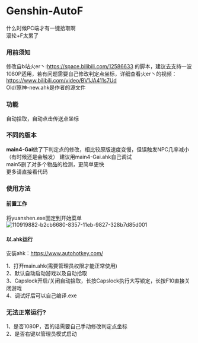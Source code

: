 # Genshin-AutoF
什么时候PC端才有一键拾取啊  
滚轮+F太累了  

### 用前须知
修改自b站火er丶:https://space.bilibili.com/12586633 的脚本，建议去支持一波  
1080P适用，若有问题需要自己修改判定点坐标，详细查看火er丶的视频：https://www.bilibili.com/video/BV1JA411s7Ud  
Old/原神-new.ahk是作者的源文件  

### 功能
自动拾取，自动点击传送点坐标

### 不同的版本
<b>main4-Gai</b>做了下判定点的修改，相比较原版速度变慢，但误触发NPC几率减小（有时候还是会触发） 建议用main4-Gai.ahk自己调试  
main5删了对多个物品的检测，更简单更快  
更多请直接看代码  

### 使用方法
#### 前置工作
将yuanshen.exe固定到开始菜单![110919882-b2cb6680-8357-11eb-9827-328b7d85d001](https://user-images.githubusercontent.com/49758022/111563720-74a8c980-87d3-11eb-8ec3-c91ffcc2a8d7.png)

#### 以.ahk运行
安装ahk：https://www.autohotkey.com/   

1、打开main.ahk(需要管理员权限才能正常使用)  
2、默认自动启动游戏以及自动拾取  
3、Capslock开启/关闭自动拾取，长按Capslock执行大写锁定，长按F10直接关闭游戏  
4、调试好后可以自己编译.exe

### 无法正常运行?
1、是否1080P，否的话需要自己手动修改判定点坐标  
2、是否右键以管理员模式启动   
